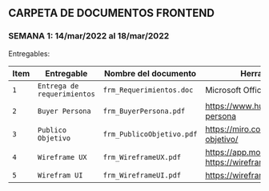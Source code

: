 ## CARPETA DE DOCUMENTOS FRONTEND ##


### SEMANA 1: 14/mar/2022 al 18/mar/2022 ###
Entregables:

Item | Entregable | Nombre del documento | Herramienta Usada | Liga Online 
-------- | -------- | -------- | -------- | --------
``1`` | ``Entrega de requerimientos`` | ``frm_Requerimientos.doc``|Microsoft Office Word|[Requerimientos](https://github.com/JuliaBecerraT/220214001-FrontEnd-LaunchX/blob/main/DO/frm_Requerimientos.pdf)
``2`` | ``Buyer Persona`` | ``frm_BuyerPersona.pdf``|https://www.hubspot.es/make-my-persona|[BuyPerson](https://github.com/JuliaBecerraT/220214001-FrontEnd-LaunchX/blob/main/DO/frm_BuyerPersona.pdf)
``3`` | ``Publico Objetivo`` | ``frm_PublicoObjetivo.pdf``|https://miro.com/es/plantillas/publico-objetivo/|[PublicoObjetivo](https://miro.com/app/board/uXjVOJ_Yiyg=/?invite_link_id=898128797608)
``4`` | ``Wireframe UX`` | ``frm_WireframeUX.pdf``|https://app.moqups.com/ , https://wireframepro.mockflow.com/|[WireframeUX](https://app.moqups.com/jrSHUd0KNRe93wIFV3lxlBmSc7i1Krbg/view?ui=0) , [Sketch](https://wireframepro.mockflow.com/view/M1AgI7By7h)
``5`` | ``Wirefram UI`` | ``frm_WireframeUI.pdf``|https://wireframepro.mockflow.com/|[IU](https://wireframepro.mockflow.com/view/M1AgI7By7h)
